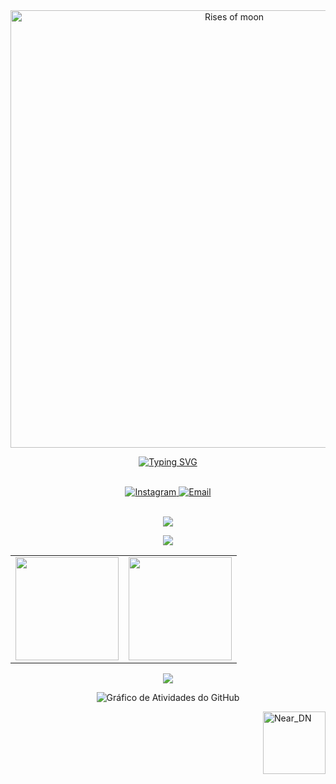 <div align="center">
    <img src="https://i.pinimg.com/originals/90/70/32/9070324cdfc07c68d60eed0c39e77573.gif" width="700" alt="Rises of moon">
</div>

<div align="center">
  
[![Typing SVG](https://readme-typing-svg.herokuapp.com/?color=178dc0&size=35&center=true&vCenter=true&width=1000&lines=+Vinicius+Feliciano)](https://git.io/typing-svg)

<br>

<!-- Redes Sociais com tamanho um pouco maior -->
<a href="https://instagram.com/vinicius_feliciano12">
  <img src="https://img.shields.io/badge/Instagram-000000.svg?style=flat&logo=Instagram&logoColor=178dc0" alt="Instagram"/>
</a>
<a href="mailto:viniciusfeliciano12345@hotmail.com">
  <img src="https://img.shields.io/badge/Email-000000.svg?style=flat&logo=gmail&logoColor=178dc0" alt="Email"/>
</a>

</div>

<br>

<div align="center">
    <p>
        <img src="https://skillicons.dev/icons?i=visualstudio,vscode,unity,git,github,bitbucket,figma,windows" />
    </p>
    <p>
        <img src="https://skillicons.dev/icons?i=cs,dotnet,flutter,sqlite,mysql" />
    </p>
</div>

<div align="center">
    <table>
        <tr>
            <td>
                <img src="https://github-readme-stats.vercel.app/api?username=ViniciusFeliciano12&theme=dark&hide_border=false&include_all_commits=true&count_private=true&show_icons=true&bg_color=000000&title_color=178dc0&text_color=FFFFFF&icon_color=44bbee&hide=contribs" height="165"/>            </td>
            <td>
                <img src="https://github-readme-stats.vercel.app/api/top-langs/?username=ViniciusFeliciano12&layout=compact&theme=dark&hide_border=false&bg_color=000000&title_color=178dc0&text_color=FFFFFF" height="165"/>
            </td>
        </tr>
    </table>
<img src="https://github-profile-trophy.vercel.app/?username=ViniciusFeliciano12&theme=algolia&no-frame=true&no-bg=true&margin-w=10" />

![Gráfico de Atividades do GitHub](https://github-readme-activity-graph.vercel.app/graph?username=ViniciusFeliciano12&theme=github-compact&bg_color=000000&color=178dc0&line=44bbee&point=ffffff&area=true&hide_border=true)

</div>

<img align="right" src="https://i.imgur.com/x1ioxQ4.png" alt="Near_DN" style="min-width: 100px; max-width: 100px; width: 100px;">
